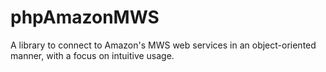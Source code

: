 phpAmazonMWS
============

A library to connect to Amazon's MWS web services in an object-oriented manner, with a focus on intuitive usage.